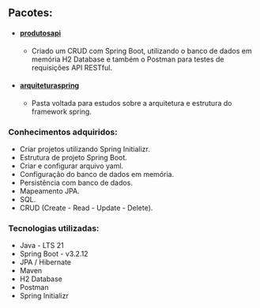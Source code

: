 ## Pacotes:
  - #### [produtosapi](https://github.com/xXezi/estudo-spring-boot/tree/main/produtosapi)
    - Criado um CRUD com Spring Boot, utilizando o banco de dados em memória H2 Database e também o Postman para testes de requisições API RESTful.

  - #### [arquiteturaspring](https://github.com/xXezi/estudo-spring-boot/tree/main/arquiteturaspring)
    - Pasta voltada para estudos sobre a arquitetura e estrutura do framework spring.

### Conhecimentos adquiridos:
  - Criar projetos utilizando Spring Initializr.
  - Estrutura de projeto Spring Boot.
  - Criar e configurar arquivo yaml.
  - Configuração do banco de dados em memória.
  - Persistência com banco de dados.
  - Mapeamento JPA.
  - SQL.
  - CRUD (Create - Read - Update - Delete).

### Tecnologias utilizadas:
  - Java - LTS 21
  - Spring Boot - v3.2.12
  - JPA / Hibernate
  - Maven
  - H2 Database
  - Postman
  - Spring Initializr
